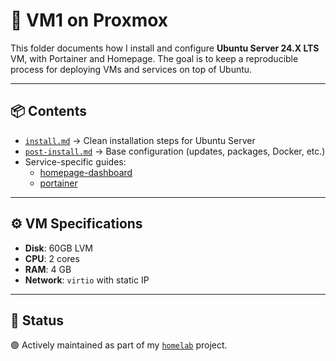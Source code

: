 # 🐧 VM1 on Proxmox

This folder documents how I install and configure **Ubuntu Server 24.X LTS** VM, with Portainer and Homepage. 
The goal is to keep a reproducible process for deploying VMs and services on top of Ubuntu.  

---

## 📦 Contents

- [`install.md`](https://github.com/raoulmoise/homelab/blob/main/proxmox-setup/vm-layout/vm1-portainer/install.md) → Clean installation steps for Ubuntu Server  
- [`post-install.md`](https://github.com/raoulmoise/homelab/blob/main/proxmox-setup/vm-layout/vm1-portainer/post-install.md) → Base configuration (updates, packages, Docker, etc.)  
- Service-specific guides:
  - [homepage-dashboard](https://github.com/raoulmoise/homelab/tree/main/containers/homepage-dashboard)
  - [portainer](https://github.com/raoulmoise/homelab/tree/main/containers/portainer)
  

---

## ⚙️ VM Specifications

- **Disk**: 60GB LVM 
- **CPU**: 2 cores  
- **RAM**: 4 GB
- **Network**: `virtio` with static IP   

---

## 🚧 Status

🟢 Actively maintained as part of my [`homelab`](https://github.com/raoulmoise/homelab) project.
